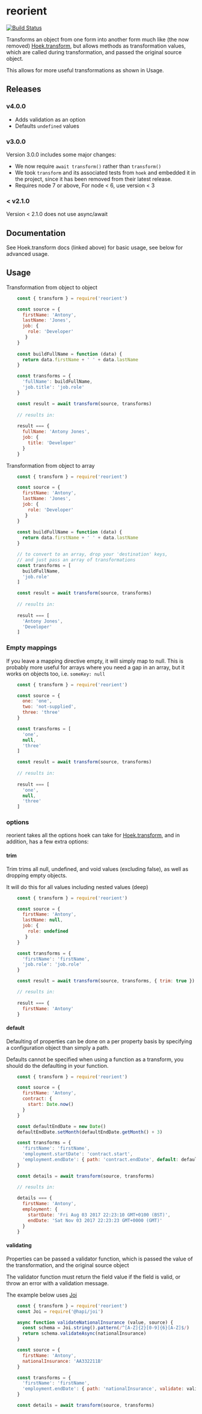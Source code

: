 # reorient

[![Build Status](https://travis-ci.org/desirable-objects/reorient.svg?branch=master)](https://travis-ci.org/desirable-objects/reorient)

Transforms an object from one form into another form much like (the now removed) [Hoek.transform](https://github.com/hapijs/hoek/blob/5.0.4/API.md#transformobj-transform-options), but allows methods as transformation values, which are called during transformation, and passed the original source object.

This allows for more useful transformations as shown in Usage.

## Releases

### v4.0.0

* Adds validation as an option
* Defaults `undefined` values

### v3.0.0

Version 3.0.0 includes some major changes:
* We now require `await transform()` rather than `transform()`
* We took `transform` and its associated tests from `hoek`  and embedded it in the project, since it has been removed from their latest release.
* Requires node 7 or above, For node < 6, use version < 3

### < v2.1.0

Version < 2.1.0 does not use async/await

## Documentation

See Hoek.transform docs (linked above) for basic usage, see below for advanced usage.

## Usage

Transformation from object to object

```javascript
    const { transform } = require('reorient')

    const source = {
      firstName: 'Antony',
      lastName: 'Jones',
      job: {
        role: 'Developer'
       }
    }
    
    const buildFullName = function (data) {
      return data.firstName + ' ' + data.lastName
    }

    const transforms = {
      'fullName': buildFullName,
      'job.title': 'job.role'
    }

    const result = await transform(source, transforms)
    
    // results in:
    
    result === {
      fullName: 'Antony Jones',
      job: {
        title: 'Developer'
      }
    }
```

Transformation from object to array

```javascript
    const { transform } = require('reorient')

    const source = {
      firstName: 'Antony',
      lastName: 'Jones',
      job: {
        role: 'Developer'
       }
    }
    
    const buildFullName = function (data) {
      return data.firstName + ' ' + data.lastName
    }

    // to convert to an array, drop your 'destination' keys,
    // and just pass an array of transformations
    const transforms = [
      buildFullName,
      'job.role'
    ]

    const result = await transform(source, transforms)
    
    // results in:
    
    result === [
      'Antony Jones',
      'Developer'
    ]
```

### Empty mappings

If you leave a mapping directive empty, it will simply map to null. This is probably more useful for arrays where you need a gap in an array, but it works on objects too, i.e. `someKey: null`

```javascript
    const { transform } = require('reorient')

    const source = {
      one: 'one',
      two: 'not-supplied',
      three: 'three' 
    }

    const transforms = [
      'one',
      null,
      'three'
    ]

    const result = await transform(source, transforms)
    
    // results in:
    
    result === [
      'one',
      null,
      'three'
    ]
```

### options

reorient takes all the options hoek can take for
 [Hoek.transform](https://github.com/hapijs/hoek/blob/master/API.md#transformobj-transform-options), 
 and in addition, has a few extra options:

#### trim

Trim trims all null, undefined, and void values (excluding false), as well as dropping empty objects.

It will do this for all values including nested values (deep)

```javascript
    const { transform } = require('reorient')

    const source = {
      firstName: 'Antony',
      lastName: null,
      job: {
        role: undefined
       }
    }

    const transforms = {
      'firstName': 'firstName',
      'job.role': 'job.role'
    }

    const result = await transform(source, transforms, { trim: true })

    // results in:
    
    result === {
      firstName: 'Antony'
    }
```

#### default

Defaulting of properties can be done on a per property basis by specifying a configuration object than simply a path.

Defaults cannot be specified when using a function as a transform, you should do the defaulting in your function.

```javascript
    const { transform } = require('reorient')

    const source = {
      firstName: 'Antony',
      contract: {
        start: Date.now()
      }
    }

    const defaultEndDate = new Date()
    defaultEndDate.setMonth(defaultEndDate.getMonth() + 3)

    const transforms = {
      'firstName': 'firstName',
      'employment.startDate': 'contract.start',
      'employment.endDate': { path: 'contract.endDate', default: defaultEndDate }
    }

    const details = await transform(source, transforms)

    // results in:
    
    details === {
      firstName: 'Antony',
      employment: {
        startDate: 'Fri Aug 03 2017 22:23:10 GMT+0100 (BST)',
        endDate: 'Sat Nov 03 2017 22:23:23 GMT+0000 (GMT)'
      }
    }
```


#### validating

Properties can be passed a validator function, which is passed the value of the transformation, and the original source object

The validator function must return the field value if the field is valid, or throw an error with a validation message.

The example below uses [Joi](https://hapi.dev/module/joi/)

```javascript
    const { transform } = require('reorient')
    const Joi = require('@hapi/joi')

    async function validateNationalInsurance (value, source) {
      const schema = Joi.string().pattern(/^[A-Z]{2}[0-9]{6}[A-Z]$/)
      return schema.validateAsync(nationalInsurance)
    }

    const source = {
      firstName: 'Antony',
      nationalInsurance: 'AA332211B'
    }

    const transforms = {
      'firstName': 'firstName',
      'employment.endDate': { path: 'nationalInsurance', validate: validateNationalInsurance }
    }

    const details = await transform(source, transforms)
```
